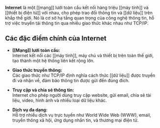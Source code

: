 **Internet** là một [[mạng]] lưới toàn cầu kết nối hàng triệu [[máy tính]] và [[thiết bị điện tử]] với nhau, cho phép trao đổi thông tin và [[dữ liệu]] trên khắp thế giới. Nó là cơ sở hạ tầng quan trọng của công nghệ thông tin, hỗ trợ việc truyền tải thông tin qua nhiều giao thức khác nhau như TCP/IP.
## Các đặc điểm chính của Internet

- **[[Mạng]] lưới toàn cầu:**  
    Internet kết nối các [[máy tính]], máy chủ và thiết bị trên toàn thế giới, tạo thành một hệ thống liên kết rộng lớn.
    
- **Giao thức truyền thông:**  
    Các giao thức như TCP/IP định nghĩa cách thức [[dữ liệu]] được truyền đi và nhận về, đảm bảo thông tin được gửi đến đúng đích.
    
- **Truy cập và chia sẻ thông tin:**  
    Internet cho phép người dùng truy cập website, gửi email, chia sẻ tài liệu, video, hình ảnh và nhiều loại dữ liệu khác.
    
- **Dịch vụ đa dạng:**  
    Hỗ trợ nhiều dịch vụ trực tuyến như World Wide Web (WWW), email, truyền thông xã hội, ứng dụng nhắn tin, và thương mại điện tử.